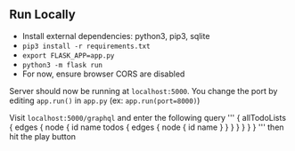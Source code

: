 ## Run Locally
* Install external dependencies: python3, pip3, sqlite
* `pip3 install -r requirements.txt`
* `export FLASK_APP=app.py`
* `python3 -m flask run`
* For now, ensure browser CORS are disabled

Server should now be running at `localhost:5000`. You change the port by editing `app.run()` in `app.py` (ex: `app.run(port=8000)`)

Visit `localhost:5000/graphql` and enter the following query
'''
{
    allTodoLists {
        edges {
            node {
                id
                name
                todos {
                    edges {
                        node {
                            id
                            name
                        }
                    }
                }
            }
        }
    }
}
'''
then hit the play button